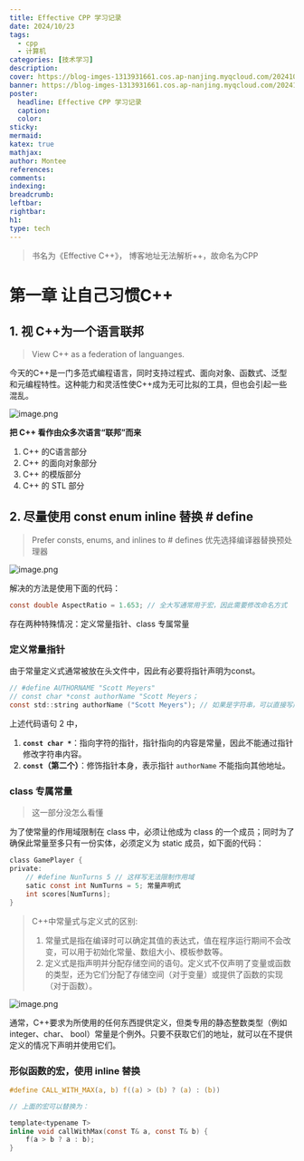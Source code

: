 ```yaml
---
title: Effective CPP 学习记录
date: 2024/10/23
tags:
  - cpp
  - 计算机
categories: [技术学习]
description: 
cover: https://blog-imges-1313931661.cos.ap-nanjing.myqcloud.com/20241023160351.png
banner: https://blog-imges-1313931661.cos.ap-nanjing.myqcloud.com/20241023160351.png
poster:
  headline: Effective CPP 学习记录
  caption: 
  color: 
sticky: 
mermaid: 
katex: true
mathjax: 
author: Montee
references: 
comments: 
indexing: 
breadcrumb: 
leftbar: 
rightbar: 
h1: 
type: tech
---
```


> 书名为《Effective C++》， 博客地址无法解析++，故命名为CPP 

# 第一章 让自己习惯C++

## 1. 视  C++为一个语言联邦

> View C++ as a federation of languanges.

今天的C++是一门多范式编程语言，同时支持过程式、面向对象、函数式、泛型和元编程特性。这种能力和灵活性使C++成为无可比拟的工具，但也会引起一些混乱。

![image.png](https://blog-imges-1313931661.cos.ap-nanjing.myqcloud.com/20241023161806.png)

**把 C++ 看作由众多次语言“联邦”而来**

 1. C++ 的C语言部分
 2. C++ 的面向对象部分
 3. C++ 的模版部分
 4. C++ 的 STL 部分

## 2. 尽量使用 const enum inline 替换 # define

> Prefer consts, enums, and inlines to # defines
> 优先选择编译器替换预处理器

![image.png](https://blog-imges-1313931661.cos.ap-nanjing.myqcloud.com/20241023163344.png)


解决的方法是使用下面的代码：
```C
const double AspectRatio = 1.653; // 全大写通常用于宏，因此需要修改命名方式
```

存在两种特殊情况：定义常量指针、class 专属常量
### 定义常量指针

由于常量定义式通常被放在头文件中，因此有必要将指针声明为const。

```C
// #define AUTHORNAME "Scott Meyers"
// const char *const authorName "Scott Meyers；
const std::string authorName ("Scott Meyers"); // 如果是字符串，可以直接写成这样
```

上述代码语句 2 中，
1. **`const char *`**：指向字符的指针，指针指向的内容是常量，因此不能通过指针修改字符串内容。
2. **`const`（第二个）**：修饰指针本身，表示指针 `authorName` 不能指向其他地址。

### class 专属常量

> 这一部分没怎么看懂 

为了使常量的作用域限制在 class 中，必须让他成为 class 的一个成员；同时为了确保此常量至多只有一份实体，必须定义为 static 成员，如下面的代码：

```C
class GamePlayer {
private:
	// #define NunTurns 5 // 这样写无法限制作用域
	satic const int NumTurns = 5; 常量声明式
	int scores[NumTurns];
}
```

> C++中常量式与定义式的区别:
> 1. 常量式是指在编译时可以确定其值的表达式，值在程序运行期间不会改变，可以用于初始化常量、数组大小、模板参数等。 
> 2. 定义式是指声明并分配存储空间的语句。定义式不仅声明了变量或函数的类型，还为它们分配了存储空间（对于变量）或提供了函数的实现（对于函数）。

![image.png](https://blog-imges-1313931661.cos.ap-nanjing.myqcloud.com/20241023172043.png)


通常，C++要求为所使用的任何东西提供定义，但类专用的静态整数类型（例如integer、char、
bool）常量是个例外。只要不获取它们的地址，就可以在不提供定义的情况下声明并使用它们。


### 形似函数的宏，使用 inline 替换

```C
#define CALL_WITH_MAX(a, b) f((a) > (b) ? (a) : (b))

// 上面的宏可以替换为：

template<typename T>
inline void callWithMax(const T& a, const T& b) {
	f(a > b ? a : b);
}
```